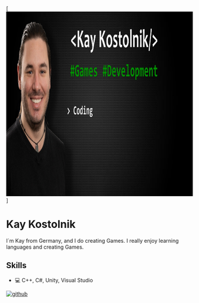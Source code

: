 [<img src='https://github.com/KazrailDxD/KazrailDxD/blob/main/Banner.jpg' width='1500' height='500'>]
# Kay Kostolnik
I´m Kay from Germany, and I do creating Games. I really enjoy learning languages and creating Games.

## Skills
* 💻 C++, C#, Unity, Visual Studio


[<img src='https://cdn.jsdelivr.net/npm/simple-icons@3.0.1/icons/github.svg' alt='github' height='40'>](https://github.com/KazrailDxD)  
